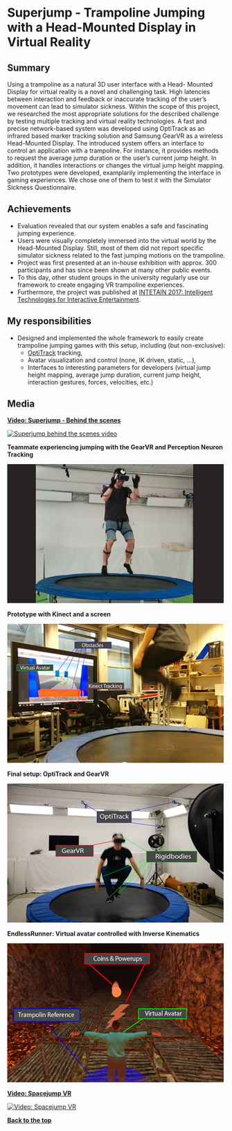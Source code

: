 # Superjump - Trampoline Jumping with a Head-Mounted Display in Virtual Reality
## Summary
Using a trampoline as a natural 3D user interface with a Head- Mounted Display for virtual reality is a novel and challenging task. High latencies between interaction and feedback or inaccurate tracking of the user’s movement can lead to simulator sickness. Within the scope of this project, we researched the most appropriate solutions for the described challenge by testing multiple tracking and virtual reality technologies. A fast and precise network-based system was developed using OptiTrack as an infrared based marker tracking solution and Samsung GearVR as a wireless Head-Mounted Display. The introduced system offers an interface to control an application with a trampoline. For instance, it provides methods to request the average jump duration or the user’s current jump height. In addition, it handles interactions or changes the virtual jump height mapping. Two prototypes were developed, examplarily implementing the interface in gaming experiences. We chose one of them to test it with the Simulator Sickness Questionnaire.

## Achievements
* Evaluation revealed that our system enables a safe and fascinating jumping experience.
* Users were visually completely immersed into the virtual world by the Head-Mounted Display. Still, most of them did not report specific simulator sickness related to the fast jumping motions on the trampoline.
* Project was first presented at an in-house exhibition with approx. 300 participants and has since been shown at many other public events. 
* To this day, other student groups in the university regularly use our framework to create engaging VR trampoline experiences.
* Furthermore, the project was published at [INTETAIN 2017: Intelligent Technologies for Interactive Entertainment](https://link.springer.com/chapter/10.1007%2F978-3-319-73062-2_8). 

## My responsibilities
* Designed and implemented the whole framework to easily create trampoline jumping games with this setup, including (but non-exclusive):
  * [OptiTrack](https://optitrack.com/) tracking, 
  * Avatar visualization and control (none, IK driven, static, ...),
  * Interfaces to interesting parameters for developers (virtual jump height mapping, average jump duration, current jump height, interaction gestures, forces, velocities, etc.)

## Media
**[Video: Superjump - Behind the scenes](https://www.youtube.com/embed/KEtzEuRBNKI)**

[![Superjump behind the scenes video](http://img.youtube.com/vi/KEtzEuRBNKI/0.jpg)](https://www.youtube.com/embed/KEtzEuRBNKI)

**Teammate experiencing jumping with the GearVR and Perception Neuron Tracking**

![Testing with GearVR and Neuron Tracking](Images/hardware_test1.jpg)

**Prototype with Kinect and a screen**

![Prototype with Kinect and a screen](Images/kinect_screen.jpg)

**Final setup: OptiTrack and GearVR**

![Final setup: OptiTrack and GearVR](Images/trampoline-interaction-gesture.jpg)

**EndlessRunner: Virtual avatar controlled with Inverse Kinematics**

![EndlessRunner: Virtual avatar controlled with Inverse Kinematics](Images/ingame.jpg)

**[Video: Spacejump VR](https://player.vimeo.com/video/200660727?color=ffff00&title=0&byline=0&portrait=0)**

[![Video: Spacejump VR](evaluation-impression.jpg)](https://player.vimeo.com/video/200660727?color=ffff00&title=0&byline=0&portrait=0)

[**Back to the top**](#summary)
